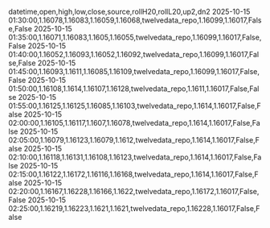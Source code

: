 datetime,open,high,low,close,source,rollH20,rollL20,up2,dn2
2025-10-15 01:30:00,1.16078,1.16083,1.16059,1.16068,twelvedata_repo,1.16099,1.16017,False,False
2025-10-15 01:35:00,1.16071,1.16083,1.1605,1.16055,twelvedata_repo,1.16099,1.16017,False,False
2025-10-15 01:40:00,1.16052,1.16093,1.16052,1.16092,twelvedata_repo,1.16099,1.16017,False,False
2025-10-15 01:45:00,1.16093,1.1611,1.16085,1.16109,twelvedata_repo,1.16099,1.16017,False,False
2025-10-15 01:50:00,1.16108,1.1614,1.16107,1.16128,twelvedata_repo,1.1611,1.16017,False,False
2025-10-15 01:55:00,1.16125,1.16125,1.16085,1.16103,twelvedata_repo,1.1614,1.16017,False,False
2025-10-15 02:00:00,1.16105,1.16117,1.1607,1.16078,twelvedata_repo,1.1614,1.16017,False,False
2025-10-15 02:05:00,1.16079,1.16123,1.16079,1.1612,twelvedata_repo,1.1614,1.16017,False,False
2025-10-15 02:10:00,1.16118,1.16131,1.16108,1.16123,twelvedata_repo,1.1614,1.16017,False,False
2025-10-15 02:15:00,1.16122,1.16172,1.16116,1.16168,twelvedata_repo,1.1614,1.16017,False,False
2025-10-15 02:20:00,1.16167,1.16228,1.16166,1.1622,twelvedata_repo,1.16172,1.16017,False,False
2025-10-15 02:25:00,1.16219,1.16223,1.1621,1.1621,twelvedata_repo,1.16228,1.16017,False,False
